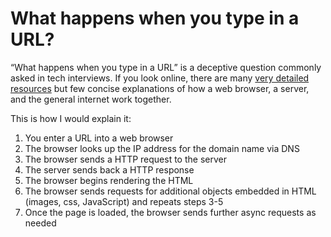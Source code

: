 # What happens when you type in a URL?

“What happens when you type in a URL” is a deceptive question commonly asked in tech interviews. If you look online, there are many [very detailed resources](https://github.com/alex/what-happens-when) but few concise explanations of how a web browser, a server, and the general internet work together.

This is how I would explain it:

1. You enter a URL into a web browser
2. The browser looks up the IP address for the domain name via DNS
3. The browser sends a HTTP request to the server
4. The server sends back a HTTP response
5. The browser begins rendering the HTML
6. The browser sends requests for additional objects embedded in HTML (images, css, JavaScript) and repeats steps 3-5
7. Once the page is loaded, the browser sends further async requests as needed
